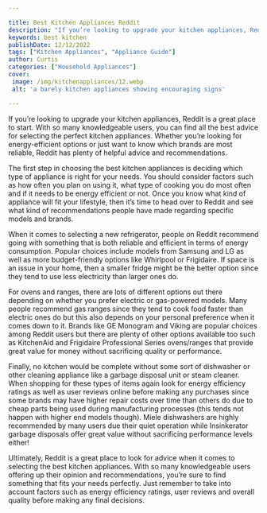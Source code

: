 ```yaml
---

title: Best Kitchen Appliances Reddit
description: "If you’re looking to upgrade your kitchen appliances, Reddit is a great place to start. With so many knowledgeable users, you can ...learn about it in this post"
keywords: best kitchen
publishDate: 12/12/2022
tags: ["Kitchen Appliances", "Appliance Guide"]
author: Curtis
categories: ["Household Appliances"]
cover: 
 image: /img/kitchenappliances/12.webp
 alt: 'a barely kitchen appliances showing encouraging signs'

---
```


If you’re looking to upgrade your kitchen appliances, Reddit is a great place to start. With so many knowledgeable users, you can find all the best advice for selecting the perfect kitchen appliances. Whether you’re looking for energy-efficient options or just want to know which brands are most reliable, Reddit has plenty of helpful advice and recommendations. 

The first step in choosing the best kitchen appliances is deciding which type of appliance is right for your needs. You should consider factors such as how often you plan on using it, what type of cooking you do most often and if it needs to be energy efficient or not. Once you know what kind of appliance will fit your lifestyle, then it’s time to head over to Reddit and see what kind of recommendations people have made regarding specific models and brands. 

When it comes to selecting a new refrigerator, people on Reddit recommend going with something that is both reliable and efficient in terms of energy consumption. Popular choices include models from Samsung and LG as well as more budget-friendly options like Whirlpool or Frigidaire. If space is an issue in your home, then a smaller fridge might be the better option since they tend to use less electricity than larger ones do. 

For ovens and ranges, there are lots of different options out there depending on whether you prefer electric or gas-powered models. Many people recommend gas ranges since they tend to cook food faster than electric ones do but this also depends on your personal preference when it comes down to it. Brands like GE Monogram and Viking are popular choices among Reddit users but there are plenty of other options available too such as KitchenAid and Frigidaire Professional Series ovens/ranges that provide great value for money without sacrificing quality or performance. 

Finally, no kitchen would be complete without some sort of dishwasher or other cleaning appliance like a garbage disposal unit or steam cleaner. When shopping for these types of items again look for energy efficiency ratings as well as user reviews online before making any purchases since some brands may have higher repair costs over time than others do due to cheap parts being used during manufacturing processes (this tends not happen with higher end models though). Miele dishwashers are highly recommended by many users due their quiet operation while Insinkerator garbage disposals offer great value without sacrificing performance levels either! 

Ultimately, Reddit is a great place to look for advice when it comes to selecting the best kitchen appliances. With so many knowledgeable users offering up their opinion and recommendations, you’re sure to find something that fits your needs perfectly. Just remember to take into account factors such as energy efficiency ratings, user reviews and overall quality before making any final decisions.
